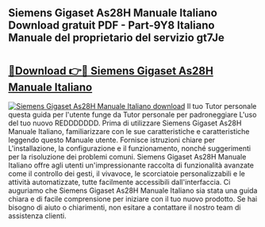 ## Siemens Gigaset As28H Manuale Italiano Download gratuit PDF - Part-9Y8 Italiano Manuale del proprietario del servizio gt7Je

# <h2><a href="http://dffkiq.blite.top/?on=Siemens+Gigaset+As28H+Manuale+Italiano">🔗Download 👉🔴 Siemens Gigaset As28H Manuale Italiano</a></h2>

[![Siemens Gigaset As28H Manuale Italiano download](https://i.imgur.com/lujVjoI.png)](http://dffkiq.blite.top/?on=Siemens+Gigaset+As28H+Manuale+Italiano)
Il tuo Tutor personale questa guida per l'utente funge da Tutor personale per padroneggiare L'uso del tuo nuovo REDDDDDDD. Prima di utilizzare Siemens Gigaset As28H Manuale Italiano, familiarizzare con le sue caratteristiche e caratteristiche leggendo questo Manuale utente. Fornisce istruzioni chiare per L'installazione, la configurazione e il funzionamento, nonché suggerimenti per la risoluzione dei problemi comuni. Siemens Gigaset As28H Manuale Italiano offre agli utenti un'impressionante raccolta di funzionalità avanzate come il controllo dei gesti, il vivavoce, le scorciatoie personalizzabili e le attività automatizzate, tutte facilmente accessibili dall'interfaccia. Ci auguriamo che Siemens Gigaset As28H Manuale Italiano sia stata una guida chiara e di facile comprensione per iniziare con il tuo nuovo prodotto. Se hai bisogno di aiuto o chiarimenti, non esitare a contattare il nostro team di assistenza clienti.
